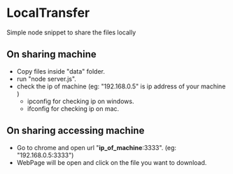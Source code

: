 # LocalTransfer
Simple node snippet to share the files locally

## On sharing machine
 - Copy files inside "data" folder. 
 - run "node server.js".
 - check the ip of machine (eg: "192.168.0.5" is ip address of your machine ) 
      - ipconfig for checking ip on windows.
      - ifconfig for checking ip on mac.
 
## On sharing accessing machine
 - Go to chrome and open url "__ip_of_machine__:3333". (eg: "192.168.0.5:3333") 
 - WebPage will be open and click on the file you want to download.

